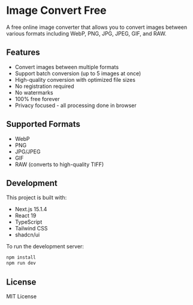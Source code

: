 # Image Convert Free

A free online image converter that allows you to convert images between various formats including WebP, PNG, JPG, JPEG, GIF, and RAW.

## Features

- Convert images between multiple formats
- Support batch conversion (up to 5 images at once)
- High-quality conversion with optimized file sizes
- No registration required
- No watermarks
- 100% free forever
- Privacy focused - all processing done in browser

## Supported Formats

- WebP
- PNG
- JPG/JPEG
- GIF
- RAW (converts to high-quality TIFF)

## Development

This project is built with:

- Next.js 15.1.4
- React 19
- TypeScript
- Tailwind CSS
- shadcn/ui

To run the development server:

```bash
npm install
npm run dev
```

## License

MIT License
